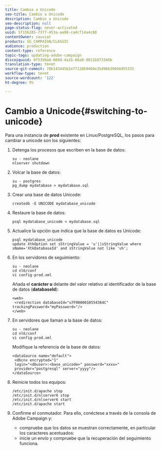 ```yaml
---
title: Cambio a Unicode
seo-title: Cambio a Unicode
description: Cambio a Unicode
seo-description: null
page-status-flag: never-activated
uuid: 5f15b285-7377-453a-aa98-ca4cf14a4c80
contentOwner: sauviat
products: SG_CAMPAIGN/CLASSIC
audience: production
content-type: reference
topic-tags: updating-adobe-campaign
discoiquuid: 0f5399a8-860d-4a1b-86a9-9011b973346b
translation-type: tm+mt
source-git-commit: 70b143445b2e77128b9404e35d96b39694d55335
workflow-type: tm+mt
source-wordcount: '122'
ht-degree: 9%

---
```



# Cambio a Unicode{#switching-to-unicode}

Para una instancia de **prod** existente en Linux/PostgreSQL, los pasos para cambiar a unicode son los siguientes:

1. Detenga los procesos que escriben en la base de datos:

   ```
   su - neolane
   nlserver shutdown
   ```

1. Volcar la base de datos:

   ```
   su - postgres
   pg_dump mydatabase > mydatabase.sql
   ```

1. Crear una base de datos Unicode:

   ```
   createdb -E UNICODE mydatabase_unicode
   ```

1. Restaure la base de datos:

   ```
   psql mydatabase_unicode < mydatabase.sql
   ```

1. Actualice la opción que indica que la base de datos es Unicode:

   ```
   psql mydatabase_unicode
   update XtkOption set sStringValue = 'u'||sStringValue where sName='XtkDatabaseId' and sStringValue not like 'u%';
   ```

1. En los servidores de seguimiento:

   ```
   su - neolane
   cd nl6/conf
   vi config-prod.xml
   ```

   Añada el **carácter u** delante del valor relativo al identificador de la base de datos (**databaseId**):

   ```
   <web>
    <redirection databaseId="u7F0000010554364C" trackingPassword="myPassword="/>
   </web>
   ```

1. En servidores que llaman a la base de datos:

   ```
   su - neolane
   cd nl6/conf
   vi config-prod.xml
   ```

   Modifique la referencia de la base de datos:

   ```
   <dataSource name="default">
    <dbcnx encrypted="1" 
    login="<dbuser>:<base_unicode>" password="xxxx="
    provider="postgresql" server="yyyy"/>
   </dataSource>
   ```

1. Reinicie todos los equipos:

   ```
   /etc/init.d/apache stop
   /etc/init.d/nlserver6 stop
   /etc/init.d/nlserver6 start
   /etc/init.d/apache start
   ```

1. Confirme el conmutador. Para ello, conéctese a través de la consola de Adobe Campaign y:

   * compruebe que los datos se muestran correctamente, en particular los caracteres acentuados:
   * inicie un envío y compruebe que la recuperación del seguimiento funciona.

